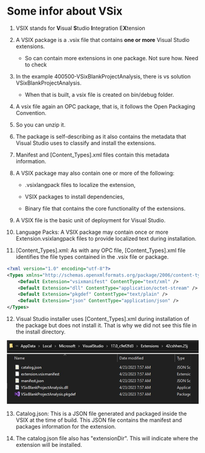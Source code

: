 
# Some infor about VSix 

1. VSIX stands for **V**isual **S**tudio **I**ntegration E**X**tension

2. A VSIX package is a .vsix file that contains **one or more** Visual Studio extensions. 
    - So can contain more extensions in one package. Not sure how. Need to check

3. In the example 400500-VSixBlankProjectAnalysis, there is vs solution VSixBlankProjectAnalysis.
   - When that is built, a vsix file is created on bin/debug folder. 

4. A vsix file again an OPC package, that is, it follows the Open Packaging Convention.

5. So you can unzip it. 

6. The package is self-describing as it also contains the metadata that Visual Studio uses to
classify and install the extensions. 

7. Manifest and [Content_Types].xml files contain this metadata information. 

8. A VSIX package may also contain one or more of the following:

    - .vsixlangpack files to localize the extension,

    - VSIX packages to install dependencies,

    - Binary file that contains the core functionality of the extensions.

9. A VSIX file is the basic unit of deployment for Visual Studio.

10. Language Packs: A VSIX package may contain once or more Extension.vsixlangpack files to provide
localized text during installation.

11. [Content_Types].xml: As with any OPC file, [Content_Types].xml file identifies the file types contained in the .vsix file or package. 

```xml
<?xml version="1.0" encoding="utf-8"?>
<Types xmlns="http://schemas.openxmlformats.org/package/2006/content-types">
    <Default Extension="vsixmanifest" ContentType="text/xml" />
    <Default Extension="dll" ContentType="application/octet-stream" />
    <Default Extension="pkgdef" ContentType="text/plain" />
    <Default Extension="json" ContentType="application/json" />
</Types>
```

12. Visual Studio installer uses [Content_Types].xml during installation of the package but does not install it. That is why we did not see this file in the install directory.

![Extension Install location](./images/90InstallLocation91.jpg)

13. Catalog.json: This is a JSON file generated and packaged inside the VSIX at the time of build. This JSON file contains the manifest and packages information for the extension.

14. The catalog.json file also has "extensionDir". This will indicate where the extension will be installed. 